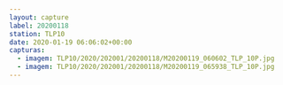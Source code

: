 ```yaml
---
layout: capture
label: 20200118
station: TLP10
date: 2020-01-19 06:06:02+00:00
capturas:
  - imagem: TLP10/2020/202001/20200118/M20200119_060602_TLP_10P.jpg
  - imagem: TLP10/2020/202001/20200118/M20200119_065938_TLP_10P.jpg
---
```

